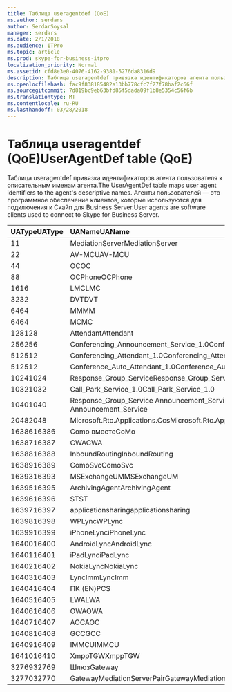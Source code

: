 ```yaml
---
title: Таблица useragentdef (QoE)
ms.author: serdars
author: SerdarSoysal
manager: serdars
ms.date: 2/1/2018
ms.audience: ITPro
ms.topic: article
ms.prod: skype-for-business-itpro
localization_priority: Normal
ms.assetid: cfd8e3e0-4076-4162-9381-5276da8316d9
description: Таблица useragentdef привязка идентификаторов агента пользователя к описательным именам агента. Агенты пользователей — это программное обеспечение клиентов, которые используются для подключения к Скайп для Business Server.
ms.openlocfilehash: fac9f838185482a13bb778cfc7f27f78baf2c66f
ms.sourcegitcommit: 7d819bc9eb63bfd85f5dada09f1b8e5354c56f6b
ms.translationtype: MT
ms.contentlocale: ru-RU
ms.lasthandoff: 03/28/2018
---
```

# <a name="useragentdef-table-qoe"></a><span data-ttu-id="df29b-104">Таблица useragentdef (QoE)</span><span class="sxs-lookup"><span data-stu-id="df29b-104">UserAgentDef table (QoE)</span></span>
 
<span data-ttu-id="df29b-105">Таблица useragentdef привязка идентификаторов агента пользователя к описательным именам агента.</span><span class="sxs-lookup"><span data-stu-id="df29b-105">The UserAgentDef table maps user agent identifiers to the agent's descriptive names.</span></span> <span data-ttu-id="df29b-106">Агенты пользователей — это программное обеспечение клиентов, которые используются для подключения к Скайп для Business Server.</span><span class="sxs-lookup"><span data-stu-id="df29b-106">User agents are software clients used to connect to Skype for Business Server.</span></span>
  
|<span data-ttu-id="df29b-107">**UAType**</span><span class="sxs-lookup"><span data-stu-id="df29b-107">**UAType**</span></span>|<span data-ttu-id="df29b-108">**UAName**</span><span class="sxs-lookup"><span data-stu-id="df29b-108">**UAName**</span></span>|<span data-ttu-id="df29b-109">**UACategory**</span><span class="sxs-lookup"><span data-stu-id="df29b-109">**UACategory**</span></span>|
|:-----|:-----|:-----|
|<span data-ttu-id="df29b-110">1</span><span class="sxs-lookup"><span data-stu-id="df29b-110">1</span></span>  <br/> |<span data-ttu-id="df29b-111">MediationServer</span><span class="sxs-lookup"><span data-stu-id="df29b-111">MediationServer</span></span>  <br/> |<span data-ttu-id="df29b-112">MediationServer</span><span class="sxs-lookup"><span data-stu-id="df29b-112">MediationServer</span></span>  <br/> |
|<span data-ttu-id="df29b-113">2</span><span class="sxs-lookup"><span data-stu-id="df29b-113">2</span></span>  <br/> |<span data-ttu-id="df29b-114">AV-MCU</span><span class="sxs-lookup"><span data-stu-id="df29b-114">AV-MCU</span></span>  <br/> |<span data-ttu-id="df29b-115">AV-MCU</span><span class="sxs-lookup"><span data-stu-id="df29b-115">AV-MCU</span></span>  <br/> |
|<span data-ttu-id="df29b-116">4</span><span class="sxs-lookup"><span data-stu-id="df29b-116">4</span></span>  <br/> |<span data-ttu-id="df29b-117">OC</span><span class="sxs-lookup"><span data-stu-id="df29b-117">OC</span></span>  <br/> |<span data-ttu-id="df29b-118">OC</span><span class="sxs-lookup"><span data-stu-id="df29b-118">OC</span></span>  <br/> |
|<span data-ttu-id="df29b-119">8</span><span class="sxs-lookup"><span data-stu-id="df29b-119">8</span></span>  <br/> |<span data-ttu-id="df29b-120">OCPhone</span><span class="sxs-lookup"><span data-stu-id="df29b-120">OCPhone</span></span>  <br/> |<span data-ttu-id="df29b-121">OCPhone</span><span class="sxs-lookup"><span data-stu-id="df29b-121">OCPhone</span></span>  <br/> |
|<span data-ttu-id="df29b-122">16</span><span class="sxs-lookup"><span data-stu-id="df29b-122">16</span></span>  <br/> |<span data-ttu-id="df29b-123">LMC</span><span class="sxs-lookup"><span data-stu-id="df29b-123">LMC</span></span>  <br/> |<span data-ttu-id="df29b-124">LMC</span><span class="sxs-lookup"><span data-stu-id="df29b-124">LMC</span></span>  <br/> |
|<span data-ttu-id="df29b-125">32</span><span class="sxs-lookup"><span data-stu-id="df29b-125">32</span></span>  <br/> |<span data-ttu-id="df29b-126">DVT</span><span class="sxs-lookup"><span data-stu-id="df29b-126">DVT</span></span>  <br/> |<span data-ttu-id="df29b-127">DVT</span><span class="sxs-lookup"><span data-stu-id="df29b-127">DVT</span></span>  <br/> |
|<span data-ttu-id="df29b-128">64</span><span class="sxs-lookup"><span data-stu-id="df29b-128">64</span></span>  <br/> |<span data-ttu-id="df29b-129">ММ</span><span class="sxs-lookup"><span data-stu-id="df29b-129">MM</span></span>  <br/> |<span data-ttu-id="df29b-130">ММ</span><span class="sxs-lookup"><span data-stu-id="df29b-130">MM</span></span>  <br/> |
|<span data-ttu-id="df29b-131">64</span><span class="sxs-lookup"><span data-stu-id="df29b-131">64</span></span>  <br/> |<span data-ttu-id="df29b-132">MC</span><span class="sxs-lookup"><span data-stu-id="df29b-132">MC</span></span>  <br/> |<span data-ttu-id="df29b-133">ММ</span><span class="sxs-lookup"><span data-stu-id="df29b-133">MM</span></span>  <br/> |
|<span data-ttu-id="df29b-134">128</span><span class="sxs-lookup"><span data-stu-id="df29b-134">128</span></span>  <br/> |<span data-ttu-id="df29b-135">Attendant</span><span class="sxs-lookup"><span data-stu-id="df29b-135">Attendant</span></span>  <br/> |<span data-ttu-id="df29b-136">Attendant</span><span class="sxs-lookup"><span data-stu-id="df29b-136">Attendant</span></span>  <br/> |
|<span data-ttu-id="df29b-137">256</span><span class="sxs-lookup"><span data-stu-id="df29b-137">256</span></span>  <br/> |<span data-ttu-id="df29b-138">Conferencing_Announcement_Service_1.0</span><span class="sxs-lookup"><span data-stu-id="df29b-138">Conferencing_Announcement_Service_1.0</span></span>  <br/> |<span data-ttu-id="df29b-139">СЕРВЕР КЛИЕНТСКОГО ДОСТУПА</span><span class="sxs-lookup"><span data-stu-id="df29b-139">CAS</span></span>  <br/> |
|<span data-ttu-id="df29b-140">512</span><span class="sxs-lookup"><span data-stu-id="df29b-140">512</span></span>  <br/> |<span data-ttu-id="df29b-141">Conferencing_Attendant_1.0</span><span class="sxs-lookup"><span data-stu-id="df29b-141">Conferencing_Attendant_1.0</span></span>  <br/> |<span data-ttu-id="df29b-142">CAA</span><span class="sxs-lookup"><span data-stu-id="df29b-142">CAA</span></span>  <br/> |
|<span data-ttu-id="df29b-143">512</span><span class="sxs-lookup"><span data-stu-id="df29b-143">512</span></span>  <br/> |<span data-ttu-id="df29b-144">Conference_Auto_Attendant_1.0</span><span class="sxs-lookup"><span data-stu-id="df29b-144">Conference_Auto_Attendant_1.0</span></span>  <br/> |<span data-ttu-id="df29b-145">CAA</span><span class="sxs-lookup"><span data-stu-id="df29b-145">CAA</span></span>  <br/> |
|<span data-ttu-id="df29b-146">1024</span><span class="sxs-lookup"><span data-stu-id="df29b-146">1024</span></span>  <br/> |<span data-ttu-id="df29b-147">Response_Group_Service</span><span class="sxs-lookup"><span data-stu-id="df29b-147">Response_Group_Service</span></span>  <br/> |<span data-ttu-id="df29b-148">RGS</span><span class="sxs-lookup"><span data-stu-id="df29b-148">RGS</span></span>  <br/> |
|<span data-ttu-id="df29b-149">1032</span><span class="sxs-lookup"><span data-stu-id="df29b-149">1032</span></span>  <br/> |<span data-ttu-id="df29b-150">Call_Park_Service_1.0</span><span class="sxs-lookup"><span data-stu-id="df29b-150">Call_Park_Service_1.0</span></span>  <br/> |<span data-ttu-id="df29b-151">CPS</span><span class="sxs-lookup"><span data-stu-id="df29b-151">CPS</span></span>  <br/> |
|<span data-ttu-id="df29b-152">1040</span><span class="sxs-lookup"><span data-stu-id="df29b-152">1040</span></span>  <br/> |<span data-ttu-id="df29b-153">Response_Group_Service Announcement_Service</span><span class="sxs-lookup"><span data-stu-id="df29b-153">Response_Group_Service Announcement_Service</span></span>  <br/> |<span data-ttu-id="df29b-154">КАК</span><span class="sxs-lookup"><span data-stu-id="df29b-154">AS</span></span>  <br/> |
|<span data-ttu-id="df29b-155">2048</span><span class="sxs-lookup"><span data-stu-id="df29b-155">2048</span></span>  <br/> |<span data-ttu-id="df29b-156">Microsoft.Rtc.Applications.Ccs</span><span class="sxs-lookup"><span data-stu-id="df29b-156">Microsoft.Rtc.Applications.Ccs</span></span>  <br/> |<span data-ttu-id="df29b-157">CCS</span><span class="sxs-lookup"><span data-stu-id="df29b-157">CCS</span></span>  <br/> |
|<span data-ttu-id="df29b-158">16386</span><span class="sxs-lookup"><span data-stu-id="df29b-158">16386</span></span>  <br/> |<span data-ttu-id="df29b-159">Como вместе</span><span class="sxs-lookup"><span data-stu-id="df29b-159">CoMo</span></span>  <br/> |<span data-ttu-id="df29b-160">Como вместе</span><span class="sxs-lookup"><span data-stu-id="df29b-160">CoMo</span></span>  <br/> |
|<span data-ttu-id="df29b-161">16387</span><span class="sxs-lookup"><span data-stu-id="df29b-161">16387</span></span>  <br/> |<span data-ttu-id="df29b-162">CWA</span><span class="sxs-lookup"><span data-stu-id="df29b-162">CWA</span></span>  <br/> |<span data-ttu-id="df29b-163">CWA</span><span class="sxs-lookup"><span data-stu-id="df29b-163">CWA</span></span>  <br/> |
|<span data-ttu-id="df29b-164">16388</span><span class="sxs-lookup"><span data-stu-id="df29b-164">16388</span></span>  <br/> |<span data-ttu-id="df29b-165">InboundRouting</span><span class="sxs-lookup"><span data-stu-id="df29b-165">InboundRouting</span></span>  <br/> |<span data-ttu-id="df29b-166">InboundRouting</span><span class="sxs-lookup"><span data-stu-id="df29b-166">InboundRouting</span></span>  <br/> |
|<span data-ttu-id="df29b-167">16389</span><span class="sxs-lookup"><span data-stu-id="df29b-167">16389</span></span>  <br/> |<span data-ttu-id="df29b-168">ComoSvc</span><span class="sxs-lookup"><span data-stu-id="df29b-168">ComoSvc</span></span>  <br/> |<span data-ttu-id="df29b-169">ComoSvc</span><span class="sxs-lookup"><span data-stu-id="df29b-169">ComoSvc</span></span>  <br/> |
|<span data-ttu-id="df29b-170">16393</span><span class="sxs-lookup"><span data-stu-id="df29b-170">16393</span></span>  <br/> |<span data-ttu-id="df29b-171">MSExchangeUM</span><span class="sxs-lookup"><span data-stu-id="df29b-171">MSExchangeUM</span></span>  <br/> |<span data-ttu-id="df29b-172">ExUM</span><span class="sxs-lookup"><span data-stu-id="df29b-172">ExUM</span></span>  <br/> |
|<span data-ttu-id="df29b-173">16395</span><span class="sxs-lookup"><span data-stu-id="df29b-173">16395</span></span>  <br/> |<span data-ttu-id="df29b-174">ArchivingAgent</span><span class="sxs-lookup"><span data-stu-id="df29b-174">ArchivingAgent</span></span>  <br/> |<span data-ttu-id="df29b-175">ARCHAGENT</span><span class="sxs-lookup"><span data-stu-id="df29b-175">ARCHAGENT</span></span>  <br/> |
|<span data-ttu-id="df29b-176">16396</span><span class="sxs-lookup"><span data-stu-id="df29b-176">16396</span></span>  <br/> |<span data-ttu-id="df29b-177">ST</span><span class="sxs-lookup"><span data-stu-id="df29b-177">ST</span></span>  <br/> |<span data-ttu-id="df29b-178">ST</span><span class="sxs-lookup"><span data-stu-id="df29b-178">ST</span></span>  <br/> |
|<span data-ttu-id="df29b-179">16397</span><span class="sxs-lookup"><span data-stu-id="df29b-179">16397</span></span>  <br/> |<span data-ttu-id="df29b-180">applicationsharing</span><span class="sxs-lookup"><span data-stu-id="df29b-180">applicationsharing</span></span>  <br/> |<span data-ttu-id="df29b-181">ASMCU</span><span class="sxs-lookup"><span data-stu-id="df29b-181">ASMCU</span></span>  <br/> |
|<span data-ttu-id="df29b-182">16398</span><span class="sxs-lookup"><span data-stu-id="df29b-182">16398</span></span>  <br/> |<span data-ttu-id="df29b-183">WPLync</span><span class="sxs-lookup"><span data-stu-id="df29b-183">WPLync</span></span>  <br/> |<span data-ttu-id="df29b-184">WPLync</span><span class="sxs-lookup"><span data-stu-id="df29b-184">WPLync</span></span>  <br/> |
|<span data-ttu-id="df29b-185">16399</span><span class="sxs-lookup"><span data-stu-id="df29b-185">16399</span></span>  <br/> |<span data-ttu-id="df29b-186">iPhoneLync</span><span class="sxs-lookup"><span data-stu-id="df29b-186">iPhoneLync</span></span>  <br/> |<span data-ttu-id="df29b-187">iPhoneLync</span><span class="sxs-lookup"><span data-stu-id="df29b-187">iPhoneLync</span></span>  <br/> |
|<span data-ttu-id="df29b-188">16400</span><span class="sxs-lookup"><span data-stu-id="df29b-188">16400</span></span>  <br/> |<span data-ttu-id="df29b-189">AndroidLync</span><span class="sxs-lookup"><span data-stu-id="df29b-189">AndroidLync</span></span>  <br/> |<span data-ttu-id="df29b-190">AndroidLync</span><span class="sxs-lookup"><span data-stu-id="df29b-190">AndroidLync</span></span>  <br/> |
|<span data-ttu-id="df29b-191">16401</span><span class="sxs-lookup"><span data-stu-id="df29b-191">16401</span></span>  <br/> |<span data-ttu-id="df29b-192">iPadLync</span><span class="sxs-lookup"><span data-stu-id="df29b-192">iPadLync</span></span>  <br/> |<span data-ttu-id="df29b-193">iPadLync</span><span class="sxs-lookup"><span data-stu-id="df29b-193">iPadLync</span></span>  <br/> |
|<span data-ttu-id="df29b-194">16402</span><span class="sxs-lookup"><span data-stu-id="df29b-194">16402</span></span>  <br/> |<span data-ttu-id="df29b-195">NokiaLync</span><span class="sxs-lookup"><span data-stu-id="df29b-195">NokiaLync</span></span>  <br/> |<span data-ttu-id="df29b-196">NokiaLync</span><span class="sxs-lookup"><span data-stu-id="df29b-196">NokiaLync</span></span>  <br/> |
|<span data-ttu-id="df29b-197">16403</span><span class="sxs-lookup"><span data-stu-id="df29b-197">16403</span></span>  <br/> |<span data-ttu-id="df29b-198">LyncImm</span><span class="sxs-lookup"><span data-stu-id="df29b-198">LyncImm</span></span>  <br/> |<span data-ttu-id="df29b-199">LyncImm</span><span class="sxs-lookup"><span data-stu-id="df29b-199">LyncImm</span></span>  <br/> |
|<span data-ttu-id="df29b-200">16404</span><span class="sxs-lookup"><span data-stu-id="df29b-200">16404</span></span>  <br/> |<span data-ttu-id="df29b-201">ПК (EN)</span><span class="sxs-lookup"><span data-stu-id="df29b-201">PCS</span></span>  <br/> |<span data-ttu-id="df29b-202">ПК (EN)</span><span class="sxs-lookup"><span data-stu-id="df29b-202">PCS</span></span>  <br/> |
|<span data-ttu-id="df29b-203">16405</span><span class="sxs-lookup"><span data-stu-id="df29b-203">16405</span></span>  <br/> |<span data-ttu-id="df29b-204">LWA</span><span class="sxs-lookup"><span data-stu-id="df29b-204">LWA</span></span>  <br/> |<span data-ttu-id="df29b-205">LWA</span><span class="sxs-lookup"><span data-stu-id="df29b-205">LWA</span></span>  <br/> |
|<span data-ttu-id="df29b-206">16406</span><span class="sxs-lookup"><span data-stu-id="df29b-206">16406</span></span>  <br/> |<span data-ttu-id="df29b-207">OWA</span><span class="sxs-lookup"><span data-stu-id="df29b-207">OWA</span></span>  <br/> |<span data-ttu-id="df29b-208">OWA</span><span class="sxs-lookup"><span data-stu-id="df29b-208">OWA</span></span>  <br/> |
|<span data-ttu-id="df29b-209">16407</span><span class="sxs-lookup"><span data-stu-id="df29b-209">16407</span></span>  <br/> |<span data-ttu-id="df29b-210">AOC</span><span class="sxs-lookup"><span data-stu-id="df29b-210">AOC</span></span>  <br/> |<span data-ttu-id="df29b-211">AOC</span><span class="sxs-lookup"><span data-stu-id="df29b-211">AOC</span></span>  <br/> |
|<span data-ttu-id="df29b-212">16408</span><span class="sxs-lookup"><span data-stu-id="df29b-212">16408</span></span>  <br/> |<span data-ttu-id="df29b-213">GCC</span><span class="sxs-lookup"><span data-stu-id="df29b-213">GCC</span></span>  <br/> |<span data-ttu-id="df29b-214">GCC</span><span class="sxs-lookup"><span data-stu-id="df29b-214">GCC</span></span>  <br/> |
|<span data-ttu-id="df29b-215">16409</span><span class="sxs-lookup"><span data-stu-id="df29b-215">16409</span></span>  <br/> |<span data-ttu-id="df29b-216">IMMCU</span><span class="sxs-lookup"><span data-stu-id="df29b-216">IMMCU</span></span>  <br/> |<span data-ttu-id="df29b-217">IMMCU</span><span class="sxs-lookup"><span data-stu-id="df29b-217">IMMCU</span></span>  <br/> |
|<span data-ttu-id="df29b-218">16410</span><span class="sxs-lookup"><span data-stu-id="df29b-218">16410</span></span>  <br/> |<span data-ttu-id="df29b-219">XmppTGW</span><span class="sxs-lookup"><span data-stu-id="df29b-219">XmppTGW</span></span>  <br/> |<span data-ttu-id="df29b-220">XmppGateway</span><span class="sxs-lookup"><span data-stu-id="df29b-220">XmppGateway</span></span>  <br/> |
|<span data-ttu-id="df29b-221">32769</span><span class="sxs-lookup"><span data-stu-id="df29b-221">32769</span></span>  <br/> |<span data-ttu-id="df29b-222">Шлюз</span><span class="sxs-lookup"><span data-stu-id="df29b-222">Gateway</span></span>  <br/> |<span data-ttu-id="df29b-223">Шлюз</span><span class="sxs-lookup"><span data-stu-id="df29b-223">Gateway</span></span>  <br/> |
|<span data-ttu-id="df29b-224">32770</span><span class="sxs-lookup"><span data-stu-id="df29b-224">32770</span></span>  <br/> |<span data-ttu-id="df29b-225">GatewayMediationServerPair</span><span class="sxs-lookup"><span data-stu-id="df29b-225">GatewayMediationServerPair</span></span>  <br/> |<span data-ttu-id="df29b-226">GatewayMediationServerPair</span><span class="sxs-lookup"><span data-stu-id="df29b-226">GatewayMediationServerPair</span></span>  <br/> |
   

